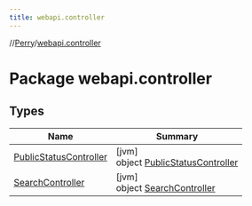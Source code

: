 ```yaml
---
title: webapi.controller
---
```

//[Perry](../../index.html)/[webapi.controller](index.html)



# Package webapi.controller



## Types


| Name | Summary |
|---|---|
| [PublicStatusController](-public-status-controller/index.html) | [jvm]<br>object [PublicStatusController](-public-status-controller/index.html) |
| [SearchController](-search-controller/index.html) | [jvm]<br>object [SearchController](-search-controller/index.html) |

